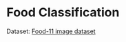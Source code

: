 # Food Classification

Dataset: [Food-11 image dataset](https://www.kaggle.com/trolukovich/food11-image-dataset)
